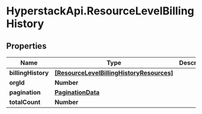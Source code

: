 # HyperstackApi.ResourceLevelBillingHistory

## Properties

Name | Type | Description | Notes
------------ | ------------- | ------------- | -------------
**billingHistory** | [**[ResourceLevelBillingHistoryResources]**](ResourceLevelBillingHistoryResources.md) |  | [optional] 
**orgId** | **Number** |  | [optional] 
**pagination** | [**PaginationData**](PaginationData.md) |  | [optional] 
**totalCount** | **Number** |  | [optional] 


